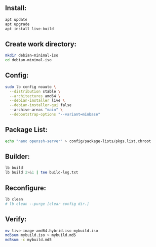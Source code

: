 ## Install:
```bash
apt update
apt upgrade
apt install live-build
```

## Create work directory:
```bash
mkdir debian-minimal-iso
cd debian-minimal-iso
```

## Config:
```bash
sudo lb config noauto \
  --distribution stable \
  --architectures amd64 \
  --debian-installer live \
  --debian-installer-gui false
  --archive-areas "main" \
  --debootstrap-options "--variant=minbase"
```

## Package List:
```bash
echo "nano openssh-server" > config/package-lists/pkgs.list.chroot
```

## Builder:
```bash
lb build
lb build 2>&1 | tee build-log.txt
```

## Reconfigure:
```bash
lb clean
# lb clean --purge [clear config dir.]
```

## Verify:
```bash
mv live-image-amd64.hybrid.iso mybuild.iso
md5sum mybuild.iso > mybuild.md5
md5sum -c mybuild.md5
```
